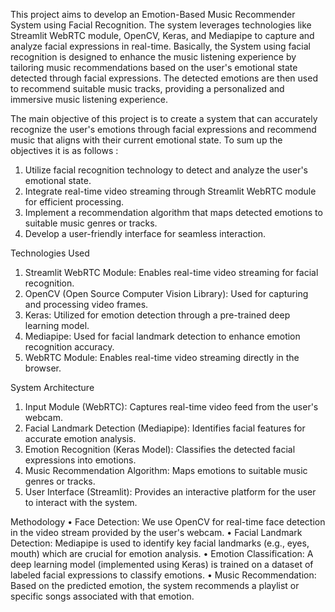 This project aims to develop an Emotion-Based Music Recommender System using Facial Recognition. 
The system leverages technologies like Streamlit WebRTC module, OpenCV, Keras, and Mediapipe to capture and analyze facial expressions in real-time. 
Basically, the System using facial recognition is designed to enhance the music listening experience by tailoring music recommendations based on the user's emotional state detected through facial expressions. 
The detected emotions are then used to recommend suitable music tracks, providing a personalized and immersive music listening experience.

The main objective of this project is to create a system that can accurately recognize the user's emotions through facial expressions and recommend music that aligns with their current emotional state. 
To sum up the objectives it is as follows :
1.	Utilize facial recognition technology to detect and analyze the user's emotional state.
2.	Integrate real-time video streaming through Streamlit WebRTC module for efficient processing.
3.	Implement a recommendation algorithm that maps detected emotions to suitable music genres or tracks.
4.	Develop a user-friendly interface for seamless interaction.

Technologies Used
1.	Streamlit WebRTC Module: Enables real-time video streaming for facial recognition.
2.	OpenCV (Open Source Computer Vision Library): Used for capturing and processing video frames.
3.	Keras: Utilized for emotion detection through a pre-trained deep learning model.
4.	Mediapipe: Used for facial landmark detection to enhance emotion recognition accuracy.
5.	WebRTC Module: Enables real-time video streaming directly in the browser.

System Architecture
1.	Input Module (WebRTC): Captures real-time video feed from the user's webcam.
2.	Facial Landmark Detection (Mediapipe): Identifies facial features for accurate emotion analysis.
3.	Emotion Recognition (Keras Model): Classifies the detected facial expressions into emotions.
4.	Music Recommendation Algorithm: Maps emotions to suitable music genres or tracks.
5.	User Interface (Streamlit): Provides an interactive platform for the user to interact with the system.

Methodology
•	Face Detection: We use OpenCV for real-time face detection in the video stream provided by the user's webcam.
•	Facial Landmark Detection: Mediapipe is used to identify key facial landmarks (e.g., eyes, mouth) which are crucial for emotion analysis.
•	Emotion Classification: A deep learning model (implemented using Keras) is trained on a dataset of labeled facial expressions to classify emotions.
•	Music Recommendation: Based on the predicted emotion, the system recommends a playlist or specific songs associated with that emotion.
